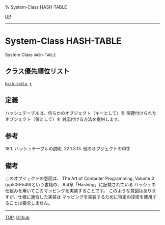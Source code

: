% System-Class HASH-TABLE

[UP](18.2.html)  

---

# System-Class **HASH-TABLE**


System Class `HASH-TABLE`


## クラス優先順位リスト

[`hash-table`](18.2.hash-table.html),
[`t`](4.4.t-system-class.html)


## 定義

ハッシュテーブルは、何らかのオブジェクト（キーとして）を
関連付けられたオブジェクト（値として）を
対応付ける方法を提供します。


## 参考

18.1. ハッシュテーブルの説明,
22.1.3.13. 他のオブジェクトの印字


## 備考

このオブジェクトの意図は、
The Art of Computer Programming, Volume 3 (pp506-549)という書籍の、
6.4章「Hashing」に記載されている
ハッシュの仕組みを用いてこのマッピングを実装することです。
このような意図はありますが、仕様に適合した実装は
マッピングを実装するために特定の技術を使用することは要求しません。


---
[TOP](index.html),  [Github](https://github.com/nptcl/npt-japanese)

